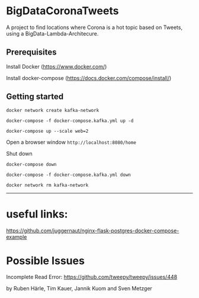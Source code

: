 # BigDataCoronaTweets

A project to find locations where Corona is a hot topic based on Tweets, using a BigData-Lambda-Architecure.

## Prerequisites 

Install Docker (https://www.docker.com/)

Install docker-compose (https://docs.docker.com/compose/install/)

## Getting started 

 `docker network create kafka-network`
  
  
  `docker-compose -f docker-compose.kafka.yml up -d`
  
  `docker-compose up --scale web=2`
  
Open a browser window
`http://localhost:8080/home`

Shut down

 `docker-compose down`
 
 `docker-compose -f docker-compose.kafka.yml down`

 `docker network rm kafka-network`


  
  
---------------------------------------------
# useful links:

https://github.com/juggernaut/nginx-flask-postgres-docker-compose-example

# Possible Issues

Incomplete Read Error: https://github.com/tweepy/tweepy/issues/448

by Ruben Härle, Tim Kauer, Jannik Kuom and Sven Metzger

